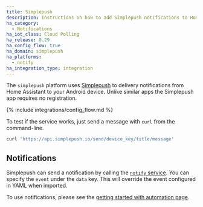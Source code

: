 ```yaml
---
title: Simplepush
description: Instructions on how to add Simplepush notifications to Home Assistant.
ha_category:
  - Notifications
ha_iot_class: Cloud Polling
ha_release: 0.29
ha_config_flow: true
ha_domain: simplepush
ha_platforms:
  - notify
ha_integration_type: integration
---
```


The `simplepush` platform uses [Simplepush](https://simplepush.io/) to delivery notifications from Home Assistant to your Android device. Unlike similar apps the Simplepush app requires no registration.

{% include integrations/config_flow.md %}

To test if the service works, just send a message with `curl` from the command-line.

```bash
curl 'https://api.simplepush.io/send/device_key/title/message'
```
## Notifications

Simplepush can send a notification by calling the [`notify` service](/integrations/notify/). You can specify the `event` under the `data` key. This will override the event configured in YAML when imported.

To use notifications, please see the [getting started with automation page](/getting-started/automation/).
